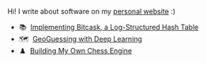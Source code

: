 Hi! I write about software on my [personal website](https://healeycodes.com/) :)

- 📚 &nbsp;[Implementing Bitcask, a Log-Structured Hash Table](https://healeycodes.com/implementing-bitcask-a-log-structured-hash-table)
- 🗺️ &nbsp;[GeoGuessing with Deep Learning](https://healeycodes.com/geoguessing-with-deep-learning)
- :chess_pawn: &nbsp;[Building My Own Chess Engine](https://healeycodes.com/building-my-own-chess-engine)
